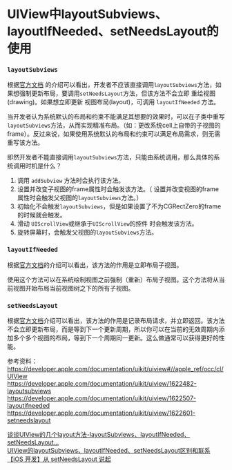 # UIView中layoutSubviews、layoutIfNeeded、setNeedsLayout的使用


### `layoutSubviews`

根据[官方文档](https://developer.apple.com/documentation/uikit/uiview/1622482-layoutsubviews) 的介绍可以看出，开发者不应该直接调用`layoutSubviews`方法，如果想强制更新布局，要调用`setNeedsLayout`方法，但该方法不会立即 重绘视图(drawing)。如果想立即更新 视图布局(layout)，可调用 `layoutIfNeeded` 方法。  

当开发者认为系统默认的布局和约束不能满足其想要的效果时，可以在子类中重写`layoutSubviews`方法，从而实现精准布局。（如：更改系统cell上自带的子视图的frame）。反过来说，如果使用系统默认的布局和约束可以满足布局需求，则无需重写该方法。  

即然开发者不能直接调用`layoutSubviews`方法，只能由系统调用，那么具体的系统调用时机是什么？  

1. 调用 `addSubview` 方法时会执行该方法。
2. 设置并改变子视图的frame属性时会触发该方法。（ 设置并改变视图的frame属性时会触发父视图的`layoutSubviews`方法。）  
3. 初始化不会触发`layoutSubviews`，但是如果设置了不为CGRectZero的frame的时候就会触发。
4. 滑动 `UIScrollView`或继承于`UIScrollView`的控件 时会触发该方法。
5. 旋转屏幕时，会触发父视图的`layoutSubviews`方法。


### `layoutIfNeeded`

根据[官方文档](https://developer.apple.com/documentation/uikit/uiview/1622507-layoutifneeded)的介绍可以看出，该方法的作用是立即布局子视图。  

使用这个方法可以在系统绘制视图之前强制（重新）布局子视图。这个方法将从当前视图开始布局当前视图树之下的所有子视图。

### `setNeedsLayout`

根据[官方文档](https://developer.apple.com/documentation/uikit/uiview/1622601-setneedslayout)介绍可以看出，该方法的作用是记录布局请求，并立即返回。该方法不会立即更新布局，而是等到下一个更新周期，所以你可以在当前的无效周期内添加多个多个视图的布局，等到下一个周期同一更新。这么做通常可以获得更好的性能。

参考资料：  
https://developer.apple.com/documentation/uikit/uiview#//apple_ref/occ/cl/UIView  
https://developer.apple.com/documentation/uikit/uiview/1622482-layoutsubviews
https://developer.apple.com/documentation/uikit/uiview/1622507-layoutifneeded
https://developer.apple.com/documentation/uikit/uiview/1622601-setneedslayout

[谈谈UIView的几个layout方法-layoutSubviews、layoutIfNeeded、setNeedsLayout...](http://www.jianshu.com/p/eb2c4bb4e3f1)  
[UIView的layoutSubviews、layoutIfNeeded、setNeedsLayout区别和联系](http://gurglessh.github.io/2016/04/16/UIView%E7%9A%84layoutSubviews%E3%80%81layoutIfNeeded%E3%80%81setNeedsLayout%E5%8C%BA%E5%88%AB%E5%92%8C%E8%81%94%E7%B3%BB/)  
[【iOS 开发】从 setNeedsLayout 说起](http://www.jianshu.com/p/e1eca032be15)



